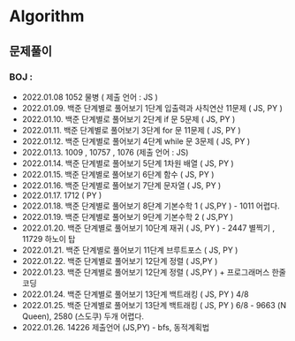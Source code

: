 # Algorithm

## 문제풀이

### BOJ :

- 2022.01.08 1052 물병 ( 제출 언어 : JS )
- 2022.01.09. 백준 단계별로 풀어보기 1단계 입출력과 사칙연산 11문제 ( JS, PY )
- 2022.01.10. 백준 단계별로 풀어보기 2단계 if 문 5문제 ( JS, PY )
- 2022.01.11. 백준 단계별로 풀어보기 3단계 for 문 11문제 ( JS, PY )
- 2022.01.12. 백준 단계별로 풀어보기 4단계 while 문 3문제 ( JS, PY )
- 2022.01.13. 1009 , 10757 , 1076 (제출 언어 : JS)
- 2022.01.14. 백준 단계별로 풀어보기 5단계 1차원 배열 ( JS, PY )
- 2022.01.15. 백준 단계별로 풀어보기 6단계 함수 ( JS, PY )
- 2022.01.16. 백준 단계별로 풀어보기 7단계 문자열 ( JS, PY )
- 2022.01.17. 1712 ( PY )
- 2022.01.18. 백준 단계별로 풀어보기 8단계 기본수학 1 ( JS,PY ) - 1011 어렵다.
- 2022.01.19. 백준 단계별로 풀어보기 9단계 기본수학 2 ( JS,PY )
- 2022.01.20. 백준 단계별로 풀어보기 10단계 재귀 ( JS, PY ) - 2447 별찍기 , 11729 하노이 탑
- 2022.01.21. 백준 단계별로 풀어보기 11단계 브루트포스 ( JS, PY )
- 2022.01.22. 백준 단계별로 풀어보기 12단계 정렬 ( JS,PY )
- 2022.01.23. 백준 단계별로 풀어보기 12단계 정렬 ( JS,PY ) + 프로그래머스 한줄코딩
- 2022.01.24. 백준 단계별로 풀어보기 13단계 백트래킹 ( JS, PY ) 4/8
- 2022.01.25. 백준 단계별로 풀어보기 13단계 백트래킹 ( JS, PY ) 6/8 - 9663 (N Queen), 2580 (스도쿠) 두개 어렵다.
- 2022.01.26. 14226 제출언어 (JS,PY) - bfs, 동적계획법
